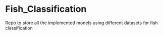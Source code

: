 # Fish_Classification
Repo to store all the implemented models using different datasets for fish classification
